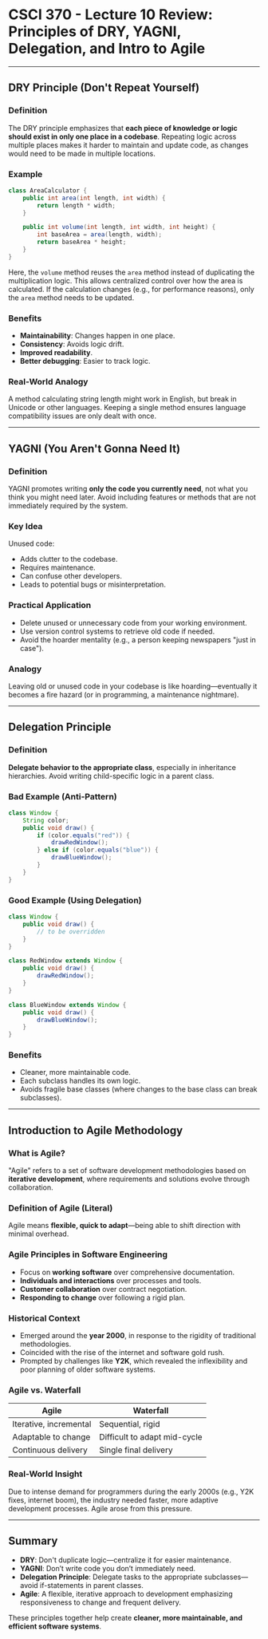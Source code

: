 # CSCI 370 - Lecture 10 Review: Principles of DRY, YAGNI, Delegation, and Intro to Agile

---

## DRY Principle (Don't Repeat Yourself)

### Definition

The DRY principle emphasizes that **each piece of knowledge or logic should exist in only one place in a codebase**. Repeating logic across multiple places makes it harder to maintain and update code, as changes would need to be made in multiple locations.

### Example

```java
class AreaCalculator {
    public int area(int length, int width) {
        return length * width;
    }

    public int volume(int length, int width, int height) {
        int baseArea = area(length, width);
        return baseArea * height;
    }
}
```

Here, the `volume` method reuses the `area` method instead of duplicating the multiplication logic. This allows centralized control over how the area is calculated. If the calculation changes (e.g., for performance reasons), only the `area` method needs to be updated.

### Benefits

- **Maintainability**: Changes happen in one place.
- **Consistency**: Avoids logic drift.
- **Improved readability**.
- **Better debugging**: Easier to track logic.

### Real-World Analogy

A method calculating string length might work in English, but break in Unicode or other languages. Keeping a single method ensures language compatibility issues are only dealt with once.

---

## YAGNI (You Aren't Gonna Need It)

### Definition

YAGNI promotes writing **only the code you currently need**, not what you think you might need later. Avoid including features or methods that are not immediately required by the system.

### Key Idea

Unused code:

- Adds clutter to the codebase.
- Requires maintenance.
- Can confuse other developers.
- Leads to potential bugs or misinterpretation.

### Practical Application

- Delete unused or unnecessary code from your working environment.
- Use version control systems to retrieve old code if needed.
- Avoid the hoarder mentality (e.g., a person keeping newspapers "just in case").

### Analogy

Leaving old or unused code in your codebase is like hoarding—eventually it becomes a fire hazard (or in programming, a maintenance nightmare).

---

## Delegation Principle

### Definition

**Delegate behavior to the appropriate class**, especially in inheritance hierarchies. Avoid writing child-specific logic in a parent class.

### Bad Example (Anti-Pattern)

```java
class Window {
    String color;
    public void draw() {
        if (color.equals("red")) {
            drawRedWindow();
        } else if (color.equals("blue")) {
            drawBlueWindow();
        }
    }
}
```

### Good Example (Using Delegation)

```java
class Window {
    public void draw() {
        // to be overridden
    }
}

class RedWindow extends Window {
    public void draw() {
        drawRedWindow();
    }
}

class BlueWindow extends Window {
    public void draw() {
        drawBlueWindow();
    }
}
```

### Benefits

- Cleaner, more maintainable code.
- Each subclass handles its own logic.
- Avoids fragile base classes (where changes to the base class can break subclasses).

---

## Introduction to Agile Methodology

### What is Agile?

"Agile" refers to a set of software development methodologies based on **iterative development**, where requirements and solutions evolve through collaboration.

### Definition of Agile (Literal)

Agile means **flexible, quick to adapt**—being able to shift direction with minimal overhead.

### Agile Principles in Software Engineering

- Focus on **working software** over comprehensive documentation.
- **Individuals and interactions** over processes and tools.
- **Customer collaboration** over contract negotiation.
- **Responding to change** over following a rigid plan.

### Historical Context

- Emerged around the **year 2000**, in response to the rigidity of traditional methodologies.
- Coincided with the rise of the internet and software gold rush.
- Prompted by challenges like **Y2K**, which revealed the inflexibility and poor planning of older software systems.

### Agile vs. Waterfall

| Agile                  | Waterfall                    |
| ---------------------- | ---------------------------- |
| Iterative, incremental | Sequential, rigid            |
| Adaptable to change    | Difficult to adapt mid-cycle |
| Continuous delivery    | Single final delivery        |

### Real-World Insight

Due to intense demand for programmers during the early 2000s (e.g., Y2K fixes, internet boom), the industry needed faster, more adaptive development processes. Agile arose from this pressure.

---

## Summary

- **DRY**: Don't duplicate logic—centralize it for easier maintenance.
- **YAGNI**: Don’t write code you don’t immediately need.
- **Delegation Principle**: Delegate tasks to the appropriate subclasses—avoid if-statements in parent classes.
- **Agile**: A flexible, iterative approach to development emphasizing responsiveness to change and frequent delivery.

These principles together help create **cleaner, more maintainable, and efficient software systems**.
